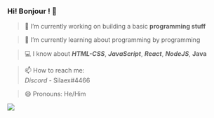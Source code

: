 ### Hi! Bonjour ! 👋

> 🔭 I’m currently working on building a basic **programming stuff**

> 🌱 I’m currently learning about programming by programming

> 💻 I know about ***HTML-CSS***, ***JavaScript***, ***React***, ***NodeJS***, **Java**

> 📫 How to reach me: </br>
      _Discord_ - Silaex#4466
      
> 😄 Pronouns: He/Him

<img src="https://github-readme-stats.vercel.app/api?username=silaex&&show_icons=true&title_color=F4E4B2&icon_color=F4E4B2&text_color=ffffff&bg_color=212121" />
